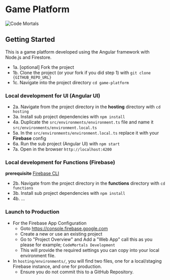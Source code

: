 # Game Platform
 
![Code Mortals](https://cdn.codemortals.io/mascot/5.png)

## Getting Started

This is a game platform developed using the Angular framework with Node.js and Firestore.

- 1a. [optional] Fork the project
- 1b. Clone the project (or your fork if you did step 1) with `git clone {GITHUB_REPO_URL}`
- 1c. Navigate into the project directory `cd game-platform`

### Local development for UI (Angular UI)

- 2a. Navigate from the project directory in the **hosting** directory with `cd hosting`
- 3a. Install sub project dependencies with `npm install`
- 4a. Duplicate the `src/environments/environment.ts` file and name it `src/environments/environment.local.ts` 
- 5a. In the `src/environments/environment.local.ts` replace it with your **Firebase** config
- 6a. Run the sub project (Angular UI) with `npm start`
- 7a. Open in the browser `http://localhost:4200`

### Local development for Functions (Firebase)

**prerequisite** [Firebase CLI](https://firebase.google.com/docs/cli)

- 2b. Navigate from the project directory in the **functions** directory with `cd functions`
- 3b. Install sub project dependencies with `npm install`
- 4b. ...

### Launch to Production

* For the Firebase App Configuration
  - Goto https://console.firebase.google.com
  - Create a new or use an existing project
  - Go to "Project Overview" and Add a "Web App" call this as you please for example; `CodeMortals Development`
  - This will provide the required settings you can copy into your local environment file.
* In `hosting/environments/`, you will find two files, one for a local/staging Firebase instance, and one for production.
  - Ensure you do not commit this to a GitHub Repository.
